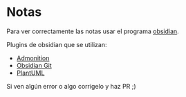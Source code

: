 # Notas
Para ver correctamente las notas usar el programa [obsidian](https://obsidian.md/).

Plugins de obsidian que se utilizan:
- [Admonition](https://obsidian.md/plugins?id=obsidian-admonition)
- [Obsidian Git](https://obsidian.md/plugins?id=obsidian-git)
- [PlantUML](https://obsidian.md/plugins?id=obsidian-plantuml)

Si ven algún error o algo corrigelo y haz PR ;)